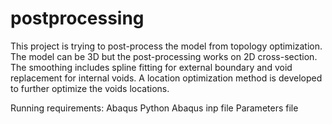 # postprocessing
This project is trying to post-process the model from topology optimization.
The model can be 3D but the post-processing works on 2D cross-section.
The smoothing includes spline fitting for external boundary and void replacement for internal voids.
A location optimization method is developed to further optimize the voids locations.


Running requirements:
Abaqus
Python
Abaqus inp file
Parameters file



